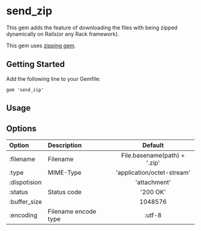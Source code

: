 send_zip
========

This gem adds the feature of downloading the files with being zipped dynamically on Rails(or any Rack framework).

This gem uses [zipping gem](https://github.com/nekojarashi/zipping).

Getting Started
--
Add the following line to your Gemfile:

    gem 'send_zip'

Usage
--



Options
--
| Option       | Description | Default      |
|:-------------|:------------|:------------:|
| :filename    |Filename     |File.basename(path) + '.zip'|
| :type        |MIME-Type    |'application/octet-stream'|
| :dispotision |             |'attachment'     |
| :status      |Status code|'200 OK'|
| :buffer_size ||1048576|
| :encoding |Filename encode type|:utf-8|




